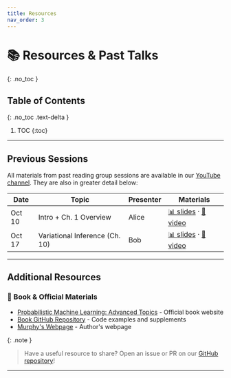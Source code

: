 ```yaml
---
title: Resources
nav_order: 3
---
```


# 📚 Resources & Past Talks
{: .no_toc }

## Table of Contents
{: .no_toc .text-delta }

1. TOC
{:toc}

---

## Previous Sessions

All materials from past reading group sessions are available in our [YouTube channel](http://www.youtube.com/@ProbabilisticMLReadingGroup). They are also in greater detail below:

| Date   | Topic                          | Presenter | Materials |
|--------|--------------------------------|-----------|-----------|
| Oct 10 | Intro + Ch. 1 Overview         | Alice     | [📊 slides]() · [🎥 video]() |
| Oct 17 | Variational Inference (Ch. 10) | Bob       | [📊 slides]() · [🎥 video]() |

---

## Additional Resources

### 📖 Book & Official Materials
- [Probabilistic Machine Learning: Advanced Topics](https://probml.github.io/pml-book/book2.html) - Official book website
- [Book GitHub Repository](https://github.com/probml/pml-book) - Code examples and supplements
- [Murphy's Webpage](https://www.cs.ubc.ca/~murphyk/) - Author's webpage

{: .note }
> Have a useful resource to share? Open an issue or PR on our [GitHub repository](https://github.com/pml-reading-club)!
---